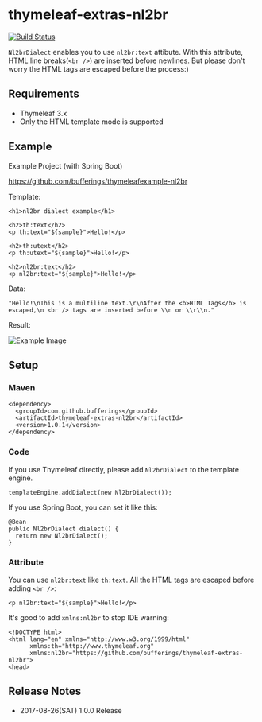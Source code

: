 # thymeleaf-extras-nl2br

[![Build Status](https://travis-ci.org/bufferings/thymeleaf-extras-nl2br.svg?branch=master)](https://travis-ci.org/bufferings/thymeleaf-extras-nl2br)

`Nl2brDialect` enables you to use `nl2br:text` attibute. With this attribute, HTML line breaks(`<br />`) are inserted before newlines. But please don't worry the HTML tags are escaped before the process:)

## Requirements

* Thymeleaf 3.x
* Only the HTML template mode is supported

## Example

Example Project (with Spring Boot)

https://github.com/bufferings/thymeleafexample-nl2br

Template:

```
<h1>nl2br dialect example</h1>

<h2>th:text</h2>
<p th:text="${sample}">Hello!</p>

<h2>th:utext</h2>
<p th:utext="${sample}">Hello!</p>

<h2>nl2br:text</h2>
<p nl2br:text="${sample}">Hello!</p>
```

Data:

```
"Hello!\nThis is a multiline text.\r\nAfter the <b>HTML Tags</b> is escaped,\n <br /> tags are inserted before \\n or \\r\\n."
```

Result:

![Example Image](https://github.com/bufferings/thymeleaf-extras-nl2br/blob/master/doc/example.png)

## Setup

### Maven

```
<dependency>
  <groupId>com.github.bufferings</groupId>
  <artifactId>thymeleaf-extras-nl2br</artifactId>
  <version>1.0.1</version>
</dependency>
```

### Code

If you use Thymeleaf directly, please add `Nl2brDialect` to the template engine.

```
templateEngine.addDialect(new Nl2brDialect());
```

If you use Spring Boot, you can set it like this:

```
@Bean
public Nl2brDialect dialect() {
  return new Nl2brDialect();
}
```

### Attribute

You can use `nl2br:text` like `th:text`. All the HTML tags are escaped before adding `<br />`:

```
<p nl2br:text="${sample}">Hello!</p>
```

It's good to add `xmlns:nl2br` to stop IDE warning:

```
<!DOCTYPE html>
<html lang="en" xmlns="http://www.w3.org/1999/html"
      xmlns:th="http://www.thymeleaf.org"
      xmlns:nl2br="https://github.com/bufferings/thymeleaf-extras-nl2br">
<head>
```

## Release Notes

* 2017-08-26(SAT) 1.0.0 Release
